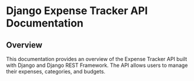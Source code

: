 # Django Expense Tracker API Documentation

## Overview
This documentation provides an overview of the Expense Tracker API built with Django and Django REST Framework. The API allows users to manage their expenses, categories, and budgets.